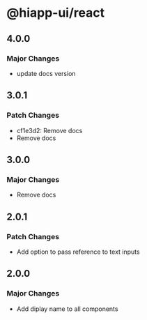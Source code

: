 # @hiapp-ui/react

## 4.0.0

### Major Changes

- update docs version

## 3.0.1

### Patch Changes

- cf1e3d2: Remove docs
- Remove docs

## 3.0.0

### Major Changes

- Remove docs

## 2.0.1

### Patch Changes

- Add option to pass reference to text inputs

## 2.0.0

### Major Changes

- Add diplay name to all components

